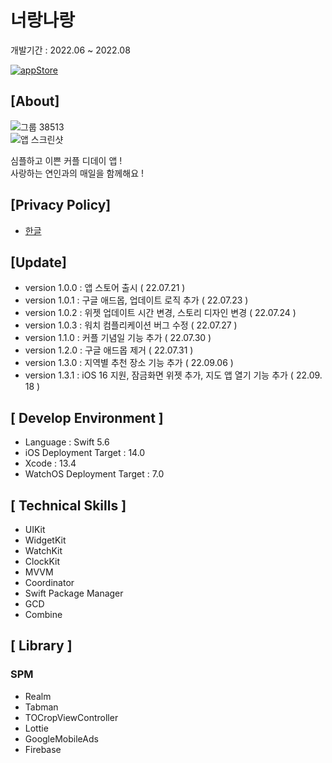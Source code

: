 # 너랑나랑

개발기간 : 2022.06 ~ 2022.08

[![appStore](https://user-images.githubusercontent.com/50910456/173174832-7d395623-ceb3-4796-b718-22e550af6934.svg)](https://apps.apple.com/app/%EB%84%88%EB%9E%91%EB%82%98%EB%9E%91-%EC%BB%A4%ED%94%8C-%EB%94%94%EB%8D%B0%EC%9D%B4/id1635302922)

## [About]
  
![그룹 38513](https://user-images.githubusercontent.com/50910456/190950076-f3678fee-478b-4021-b69b-67375af8c3f4.png)  
![앱 스크린샷](https://user-images.githubusercontent.com/50910456/183449608-c1cd2efb-fbba-4fd8-a3eb-185bdfa3679d.png)
  
심플하고 이쁜 커플 디데이 앱 !  
사랑하는 연인과의 매일을 함께해요 !

## [Privacy Policy]

- [한글](https://github.com/ungchun/coupleDayProject/blob/main/PrivacyPolicy/ko.md)

## [Update]

- version 1.0.0 : 앱 스토어 출시 ( 22.07.21 )
- version 1.0.1 : 구글 애드몹, 업데이트 로직 추가 ( 22.07.23 )
- version 1.0.2 : 위젯 업데이트 시간 변경, 스토리 디자인 변경 ( 22.07.24 )
- version 1.0.3 : 워치 컴플리케이션 버그 수정 ( 22.07.27 )
- version 1.1.0 : 커플 기념일 기능 추가 ( 22.07.30 )
- version 1.2.0 : 구글 애드몹 제거 ( 22.07.31 )
- version 1.3.0 : 지역별 추천 장소 기능 추가 ( 22.09.06 )  
- version 1.3.1 : iOS 16 지원, 잠금화면 위젯 추가, 지도 앱 열기 기능 추가 ( 22.09. 18 )

## [ Develop Environment ]

- Language : Swift 5.6
- iOS Deployment Target : 14.0
- Xcode : 13.4
- WatchOS Deployment Target : 7.0

## [ Technical Skills ]

- UIKit
- WidgetKit
- WatchKit
- ClockKit
- MVVM
- Coordinator
- Swift Package Manager
- GCD
- Combine

## [ Library ]

### SPM

- Realm
- Tabman
- TOCropViewController
- Lottie
- GoogleMobileAds
- Firebase
